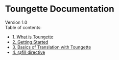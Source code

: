 # Toungette Documentation
Version 1.0\
Table of contents:
- [1. What is Toungette](whatistoungette.md)
- [2. Getting Started](gettingstarted.md)
- [3. Basics of Translation with Toungette](basics.md)
- [4. \@fill directive]()